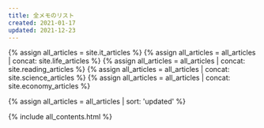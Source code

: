 ```yaml
---
title: 全メモのリスト
created: 2021-01-17
updated: 2021-12-23
---
```

{% assign all_articles = site.it_articles %}
{% assign all_articles = all_articles | concat: site.life_articles %}
{% assign all_articles = all_articles | concat: site.reading_articles %}
{% assign all_articles = all_articles | concat: site.science_articles %}
{% assign all_articles = all_articles | concat: site.economy_articles %}

{% assign all_articles = all_articles | sort: 'updated' %}

{% include all_contents.html %}

